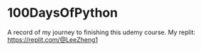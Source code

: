 # 100DaysOfPython
A record of my journey to finishing this udemy course.
My replit:
https://replit.com/@LeeZheng1
